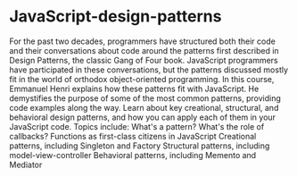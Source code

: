 # JavaScript-design-patterns
For the past two decades, programmers have structured both their code and their conversations about code around the patterns first described in Design Patterns, the classic Gang of Four book. JavaScript programmers have participated in these conversations, but the patterns discussed mostly fit in the world of orthodox object-oriented programming. In this course, Emmanuel Henri explains how these patterns fit with JavaScript. He demystifies the purpose of some of the most common patterns, providing code examples along the way. Learn about key creational, structural, and behavioral design patterns, and how you can apply each of them in your JavaScript code. Topics include: What's a pattern? What's the role of callbacks? Functions as first-class citizens in JavaScript Creational patterns, including Singleton and Factory Structural patterns, including model-view-controller Behavioral patterns, including Memento and Mediator
